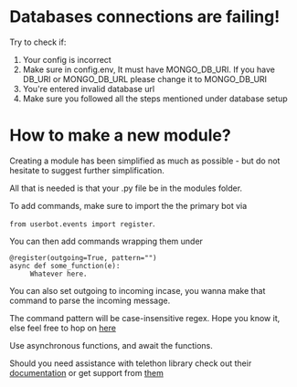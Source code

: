 # Databases connections are failing!

Try to check if: 

 1. Your config is incorrect
 2. Make sure in config.env, It must have MONGO_DB_URI. If you have DB_URI or MONGO_DB_URL please change it to MONGO_DB_URI
 3. You're entered invalid database url
 4. Make sure you followed all the steps mentioned under database setup

# How to make a new module?
Creating a module has been simplified as much as possible - but do not hesitate to suggest further simplification.

All that is needed is that your .py file be in the modules folder.

To add commands, make sure to import the the primary bot via

`from userbot.events import register`.

You can then add commands wrapping them under

```
@register(outgoing=True, pattern="")
async def some_function(e):
     Whatever here.
```


You can also set outgoing to incoming incase, you wanna make that command to parse the incoming message.

The command pattern will be case-insensitive regex. Hope you know it, else feel free to hop on [here](https://regexone.com)

Use asynchronous functions, and await the functions.

Should you need assistance with telethon library check out their [documentation](http://telethon.readthedocs.io/) or get support from [them](https://t.me/TelethonChat)
